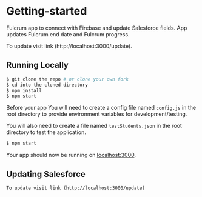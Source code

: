 # Getting-started

Fulcrum app to connect with Firebase and update Salesforce fields.
App updates Fulcrum end date and Fulcrum progress. 

To update visit link (http://localhost:3000/update). 

## Running Locally



```sh
$ git clone the repo # or clone your own fork
$ cd into the cloned directory
$ npm install
$ npm start
```

Before your app 
You will need to create a config file named `config.js` in the root directory to provide environment variables for development/testing. 

You will also need to create a file named `testStudents.json` in the root directory to test the application. 

```sh 
$ npm start
```


Your app should now be running on [localhost:3000](http://localhost:3000/).

## Updating Salesforce

```
To update visit link (http://localhost:3000/update)

```
